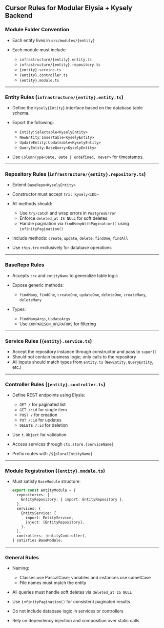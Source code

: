 ## Cursor Rules for Modular Elysia + Kysely Backend

### Module Folder Convention

- Each entity lives in `src/modules/{entity}`
- Each module must include:

  - `infrastructure/{entity}.entity.ts`
  - `infrastructure/{entity}.repository.ts`
  - `{entity}.service.ts`
  - `{entity}.controller.ts`
  - `{entity}.module.ts`

---

### Entity Rules (`infrastructure/{entity}.entity.ts`)

- Define the `Kysely{Entity}` interface based on the database table schema.
- Export the following:

  - `Entity`: `Selectable<KyselyEntity>`
  - `NewEntity`: `Insertable<KyselyEntity>`
  - `UpdateEntity`: `Updateable<KyselyEntity>`
  - `QueryEntity`: `BaseQuery<KyselyEntity>`

- Use `ColumnType<Date, Date | undefined, never>` for timestamps.

---

### Repository Rules (`infrastructure/{entity}.repository.ts`)

- Extend `BaseRepo<KyselyEntity>`
- Constructor must accept `trx: Kysely<IDb>`
- All methods should:

  - Use `try/catch` and wrap errors in `PostgresError`
  - Enforce `deleted_at IS NULL` for soft deletes
  - Handle pagination via `findManyWithPagination()` using `infinityPagination()`

- Include methods: `create`, `update`, `delete`, `findOne`, `findAll`
- Use `this.trx` exclusively for database operations

---

### BaseRepo Rules

- Accepts `trx` and `entityName` to generalize table logic
- Expose generic methods:

  - `findMany`, `findOne`, `createOne`, `updateOne`, `deleteOne`, `createMany`, `deleteMany`

- Types:

  - `FindManyArgs`, `UpdateArgs`
  - Use `COMPARISON_OPERATORS` for filtering

---

### Service Rules (`{entity}.service.ts`)

- Accept the repository instance through constructor and pass to `super()`
- Should not contain business logic; only calls to the repository
- All inputs should match types from `entity.ts` (`NewEntity`, `QueryEntity`, etc.)

---

### Controller Rules (`{entity}.controller.ts`)

- Define REST endpoints using Elysia:

  - `GET /` for paginated list
  - `GET /:id` for single item
  - `POST /` for creation
  - `PUT /:id` for updates
  - `DELETE /:id` for deletion

- Use `t.Object` for validation
- Access services through `ctx.store.{ServiceName}`
- Prefix routes with `/${pluralEntityName}`

---

### Module Registration (`{entity}.module.ts`)

- Must satisfy `BaseModule` structure:

  ```ts
  export const entityModule = {
    repositories: {
      EntityRepository: { import: EntityRepository },
    },
    services: {
      EntityService: {
        import: EntityService,
        inject: [EntityRepository],
      },
    },
    controllers: [entityController],
  } satisfies BaseModule;
  ```

---

### General Rules

- Naming:

  - Classes use PascalCase; variables and instances use camelCase
  - File names must match the entity

- All queries must handle soft deletes via `deleted_at IS NULL`
- Use `infinityPagination()` for consistent paginated results
- Do not include database logic in services or controllers
- Rely on dependency injection and composition over static calls
